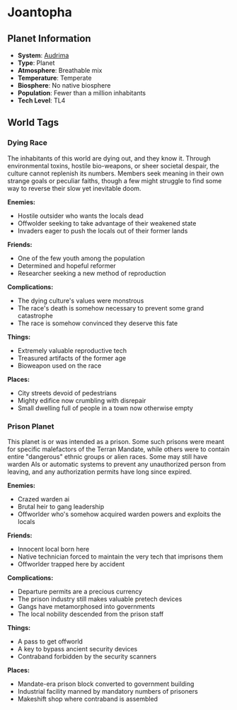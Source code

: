 # Joantopha

## Planet Information
- **System**: [Audrima](../../../system--audrima.md)
- **Type**: Planet
- **Atmosphere**: Breathable mix
- **Temperature**: Temperate
- **Biosphere**: No native biosphere
- **Population**: Fewer than a million inhabitants
- **Tech Level**: TL4

## World Tags

### Dying Race

The inhabitants of this world are dying out, and they know it. Through environmental toxins, hostile bio-weapons, or sheer societal despair, the culture cannot replenish its numbers. Members seek meaning in their own strange goals or peculiar faiths, though a few might struggle to find some way to reverse their slow yet inevitable doom.

**Enemies:**
- Hostile outsider who wants the locals dead
- Offwolder seeking to take advantage of their weakened state
- Invaders eager to push the locals out of their former lands

**Friends:**
- One of the few youth among the population
- Determined and hopeful reformer
- Researcher seeking a new method of reproduction

**Complications:**
- The dying culture's values were monstrous
- The race's death is somehow necessary to prevent some grand catastrophe
- The race is somehow convinced they deserve this fate

**Things:**
- Extremely valuable reproductive tech
- Treasured artifacts of the former age
- Bioweapon used on the race

**Places:**
- City streets devoid of pedestrians
- Mighty edifice now crumbling with disrepair
- Small dwelling full of people in a town now otherwise empty

### Prison Planet

This planet is or was intended as a prison. Some such prisons were meant for specific malefactors of the Terran Mandate, while others were to contain entire "dangerous" ethnic groups or alien races. Some may still have warden AIs or automatic systems to prevent any unauthorized person from leaving, and any authorization permits have long since expired.

**Enemies:**
- Crazed warden ai
- Brutal heir to gang leadership
- Offworlder who's somehow acquired warden powers and exploits the locals

**Friends:**
- Innocent local born here
- Native technician forced to maintain the very tech that imprisons them
- Offworlder trapped here by accident

**Complications:**
- Departure permits are a precious currency
- The prison industry still makes valuable pretech devices
- Gangs have metamorphosed into governments
- The local nobility descended from the prison staff

**Things:**
- A pass to get offworld
- A key to bypass ancient security devices
- Contraband forbidden by the security scanners

**Places:**
- Mandate-era prison block converted to government building
- Industrial facility manned by mandatory numbers of prisoners
- Makeshift shop where contraband is assembled

